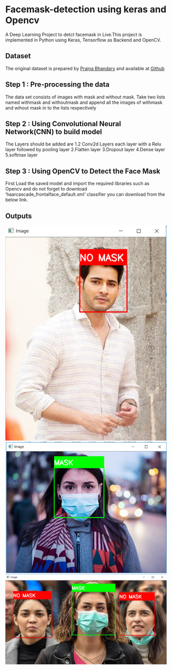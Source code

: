 # Facemask-detection using keras and Opencv 

A Deep Learning Project to detct facemask in Live.This project is implemented in Python using Keras, Tensorflow as Backend and OpenCV.

## Dataset

The original dataset is prepared by [Prajna Bhandary](https://www.linkedin.com/in/prajna-bhandary-0b03a416a/) and available at [Github](https://github.com/prajnasb/observations/tree/master/experiements/data)

## Step 1 : Pre-processing the data
The data set consists of images with mask and without mask. Take two lists named withmask and withoutmask and append all the images of withmask and wihout mask in to the lists respectively
## Step 2 : Using Convolutional Neural Network(CNN) to build model
The Layers should be added are
1.2 Conv2d Layers each layer with a Relu layer followed by pooling layer
2.Flatten layer
3.Dropout layer
4.Dense layer
5.softmax layer

## Step 3 : Using OpenCV to Detect the Face Mask
First Load the saved model and import the required libraries such as Opencv and do not forget to download ‘haarcascade_frontalface_default.xml’ classifier you can download from the below link.

## Outputs

<img src="https://github.com/Shoyabsyed4m3/FaceMask-Detection/blob/master/Outputs/withoutmask1.PNG" >
<img src="https://github.com/Shoyabsyed4m3/FaceMask-Detection/blob/master/Outputs/withmask1.PNG" >
<img src="https://github.com/Shoyabsyed4m3/FaceMask-Detection/blob/master/Outputs/mask.PNG" >

